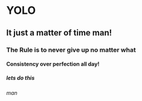 # YOLO
## It just a matter of time man!
### The Rule is to never give up no matter what
#### Consistency over perfection all day!
##### lets do this
###### man
